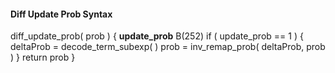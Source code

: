 #### Diff Update Prob Syntax

<div class="syntax">
diff_update_prob( prob ) {
    <b>update_prob</b>                                                       B(252)
    if ( update_prob == 1 ) {
        deltaProb = decode_term_subexp( )
        prob = inv_remap_prob( deltaProb, prob )
    }
    return prob
}
</div>
